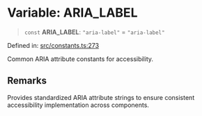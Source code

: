 # Variable: ARIA\_LABEL

> `const` **ARIA\_LABEL**: `"aria-label"` = `"aria-label"`

Defined in: [src/constants.ts:273](https://github.com/Nick2bad4u/Uptime-Watcher/blob/8a1973382d5fe14c52996ecda381894eb7ecd4a6/src/constants.ts#L273)

Common ARIA attribute constants for accessibility.

## Remarks

Provides standardized ARIA attribute strings to ensure consistent
accessibility implementation across components.
